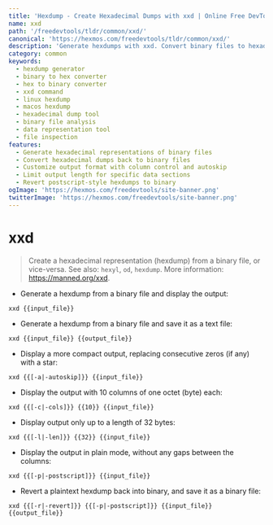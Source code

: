 ```yaml
---
title: 'Hexdump - Create Hexadecimal Dumps with xxd | Online Free DevTools by Hexmos'
name: xxd
path: '/freedevtools/tldr/common/xxd/'
canonical: 'https://hexmos.com/freedevtools/tldr/common/xxd/'
description: 'Generate hexdumps with xxd. Convert binary files to hexadecimal representation or vice versa. Explore xxd functionalities with this free online tool, no registration required.'
category: common
keywords:
  - hexdump generator
  - binary to hex converter
  - hex to binary converter
  - xxd command
  - linux hexdump
  - macos hexdump
  - hexadecimal dump tool
  - binary file analysis
  - data representation tool
  - file inspection
features:
  - Generate hexadecimal representations of binary files
  - Convert hexadecimal dumps back to binary files
  - Customize output format with column control and autoskip
  - Limit output length for specific data sections
  - Revert postscript-style hexdumps to binary
ogImage: 'https://hexmos.com/freedevtools/site-banner.png'
twitterImage: 'https://hexmos.com/freedevtools/site-banner.png'
---
```


# xxd

> Create a hexadecimal representation (hexdump) from a binary file, or vice-versa.
> See also: `hexyl`, `od`, `hexdump`.
> More information: <https://manned.org/xxd>.

- Generate a hexdump from a binary file and display the output:

`xxd {{input_file}}`

- Generate a hexdump from a binary file and save it as a text file:

`xxd {{input_file}} {{output_file}}`

- Display a more compact output, replacing consecutive zeros (if any) with a star:

`xxd {{[-a|-autoskip]}} {{input_file}}`

- Display the output with 10 columns of one octet (byte) each:

`xxd {{[-c|-cols]}} {{10}} {{input_file}}`

- Display output only up to a length of 32 bytes:

`xxd {{[-l|-len]}} {{32}} {{input_file}}`

- Display the output in plain mode, without any gaps between the columns:

`xxd {{[-p|-postscript]}} {{input_file}}`

- Revert a plaintext hexdump back into binary, and save it as a binary file:

`xxd {{[-r|-revert]}} {{[-p|-postscript]}} {{input_file}} {{output_file}}`
